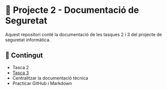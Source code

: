 # 📁 Projecte 2 - Documentació de Seguretat

Aquest repositori conté la documentació de les tasques 2 i 3 del projecte de seguretat informàtica.

## 📂 Contingut
- Tasca 2
- [Tasca 3](../tasca3/README)
- Centralitzar la documentació tècnica
- Practicar GitHub i Markdown
